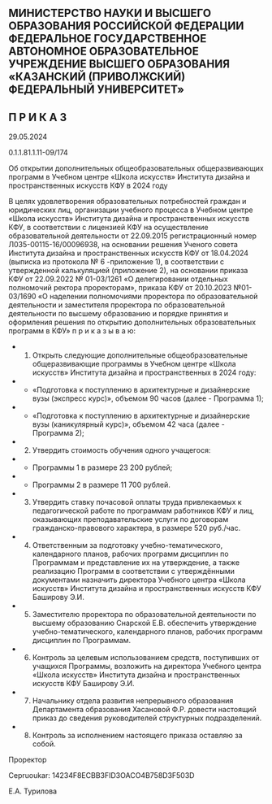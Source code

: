 <!-- image -->

## МИНИСТЕРСТВО НАУКИ И ВЫСШЕГО ОБРАЗОВАНИЯ РОССИЙСКОЙ ФЕДЕРАЦИИ ФЕДЕРАЛЬНОЕ ГОСУДАРСТВЕННОЕ АВТОНОМНОЕ ОБРАЗОВАТЕЛЬНОЕ УЧРЕЖДЕНИЕ ВЫСШЕГО ОБРАЗОВАНИЯ «КАЗАНСКИЙ (ПРИВОЛЖСКИЙ) ФЕДЕРАЛЬНЫЙ УНИВЕРСИТЕТ»

## П Р И К А З

29.05.2024

0.1.1.81.1.11-09/174

Об открытии дополнительных общеобразовательных общеразвивающих программ в Учебном центре «Школа искусств» Института дизайна и пространственных искусств КФУ в 2024 году

В  целях  удовлетворения  образовательных  потребностей  граждан  и  юридических лиц,  организации  учебного  процесса  в  Учебном  центре  «Школа  искусств»  Института дизайна  и  пространственных  искусств  КФУ,  в  соответствии  с  лицензией  КФУ  на осуществление  образовательной  деятельности  от  22.09.2015  регистрационный  номер Л035-00115-16/00096938,  на  основании  решения  Ученого  совета  Института  дизайна  и пространственных искусств КФУ от 18.04.2024 (выписка из протокола № 6 -приложение 1), в соответствии с утвержденной калькуляцией (приложение 2), на основании  приказа  КФУ  от  22.09.2022  № 01-03/1261 «О  делегировании  отдельных полномочий ректора проректорам», приказа КФУ  от 20.10.2023 №01-03/1690 «О наделении  полномочиями  проректора  по  образовательной  деятельности  и  заместителя проректора  по образовательной  деятельности  по высшему  образованию  и  порядке принятия и оформления решения по открытию дополнительных образовательных программ в КФУ» п р и к а з ы в а ю:

- 1. Открыть  следующие  дополнительные  общеобразовательные  общеразвивающие программы в Учебном центре «Школа искусств» Института дизайна и пространственных в 2024 году:
- - «Подготовка  к  поступлению  в  архитектурные  и  дизайнерские  вузы  (экспресс курс)», объемом 90 часов (далее - Программа 1);
- - «Подготовка к поступлению в архитектурные и дизайнерские вузы (каникулярный курс)», объемом 42 часа (далее - Программа 2);
- 2. Утвердить стоимость обучения одного учащегося:

- - Программы 1 в размере 23 200 рублей;
- - Программы 2 в размере 11 700 рублей.
- 3. Утвердить  ставку  почасовой  оплаты  труда  привлекаемых  к  педагогической работе по программам работников КФУ и лиц, оказывающих преподавательские услуги по договорам гражданско-правового характера, в размере 520 руб./час.
- 4. Ответственным за подготовку учебно-тематического, календарного планов, рабочих  программ  дисциплин  по  Программам  и  представление  их  на  утверждение,  а также  реализацию  Программ  в  соответствии  с  утверждёнными  документами  назначить директора  Учебного  центра  «Школа  искусств»  Института  дизайна  и  пространственных искусств КФУ Баширову Э.И.
- 5. Заместителю проректора по образовательной деятельности по высшему образованию Снарской Е.В. обеспечить утверждение учебно-тематического, календарного планов, рабочих программ дисциплин по Программам.
- 6. Контроль за целевым  использованием  средств, поступивших  от учащихся Программы,  возложить  на  директора  Учебного  центра  «Школа  искусств»  Института дизайна и пространственных искусств КФУ Баширову Э.И.
- 7. Начальнику отдела развития непрерывного образования Департамента образования  Хасановой  Ф.Р.  довести  настоящий  приказ  до  сведения  руководителей структурных подразделений.
- 8. Контроль за исполнением настоящего приказа оставляю за собой.

Проректор

Cepruoukar: 14234F8ECBB3FID3OACO4B758D3F503D

Е.А. Турилова